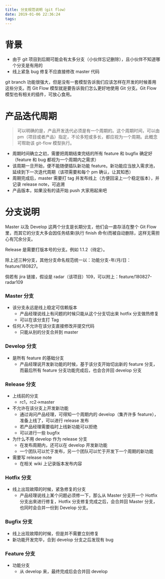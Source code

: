 ```yaml
---
title: 分支规范说明（git flow）
date: 2019-01-06 22:36:24
tags:
---
```


# 背景

- 由于 git 项目到后期可能会有太多分支（小伙伴忘记删除），且小伙伴不知道哪个分支是有用的
- 线上紧急 bug 修复不应直接修改 master 代码

git branch 功能很强大，但是没有一套模型告诉我们应该怎样在开发的时候善用这些分支。而 Git Flow 模型就是要告诉我们怎么更好地使用 Git 分支。Git Flow 模型也有相关的插件，可放心食用。

# 产品迭代周期

> 可以明确的是，产品开发迭代必须是有一个周期的。这个周期时间，可以由 pm（项目或者产品）指定，不论多短或多长，都应视为一个周期。此概念可帮助该 git-flow 模型执行。

- 周期时间确立之初，需要把周期结束完结的所有 feature 和 bugfix 确定好（feature 和 bug 都视为一个周期内之需求）
- 该周期一旦开始，便不能随便插队新功能 feature。新功能应当放入需求池，延续到下一次迭代周期（该项需要和每个 pm 确认，让其知悉）
- 周期完成后，master 需要打 tag 并发布线上（方便回滚上一个稳定版本），并记录 release note，可追溯
- 产品版本，如果没有的请开始 push 大家用起来吧

# 分支说明

Master 以及 Develop 这两个分支是长期分支，他们会一直存活在整个 Git Flow 里，而其它的分支大多会因任务结束(执行 finish 命令)而被自动删除，这样无需担心有冗余分支。

Release 是需要打版本号的分支。例如 1.1.2（待定）。

除上述三种分支，其他分支命名规范统一以：功能分支-年/月/日：feature/180827。

倘若有 jira 链接，假设是 radar（该项目）109，可以附上：feature/180827-radar109

### Master 分支

- 该分支永远是线上稳定可信赖版本
  - 产品经理说线上有问题的时候只能从这个分支切出来 hotfix 分支做热修复
  - 可以在该分支打 Tag
- 任何人不允许在该分支直接修改并提交代码
  - 只能从别的分支合并到 master

### Develop 分支

- 是所有 feature 的基础分支
  - 产品经理说开发新功能的时候，基于该分支开始切出新的 feature 分支，而最后所有 feature 分支功能完成后，也会合并回 develop 分支

### Release 分支

- 上线前的分支
  - rc1，rc2→master
- 不允许在该分支上开发新功能
  - 通过询问产品经理，可得知一个周期内的 develop（集齐许多 feature），准备上线了，可以进行 release 发布
  - 若产品经理需要临时上线新功能可以拒绝
  - 可以进行一些 bugfix
- 为什么不用 develop 作为 release 分支
  - 在发布周期内，还可以在 develop 开发新功能
  - 一个团队可以忙于发布，另一个团队可以忙于开发下一个周期的新功能
- 需要写 release note
  - 在相关 wiki 上记录版本发布内容

### Hotfix 分支

- 线上出现故障的时候，紧急修复的分支
  - 产品经理说线上某个问题必须修一下，那么从 Master 分支开一个 Hotfix 分支出來进行修复，Hotfix 分支修复完成之后，会合并回 Master 分支，也同时会合并一份到 Develop 分支。

### Bugfix 分支

- 线上出现故障的时候，但是并不需要立刻修复
- 新功能开发完毕，合到 develop 分支之后发现有 bug

### Feature 分支

- 功能分支
  - 从 develop 来，最终完成后会合并回 develop
